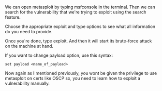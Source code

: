 We can open metasploit by typing msfconsole in the terminal. Then we can search for the vulnerability that we're trying to exploit using the search feature. 

Choose the appropriate exploit and type options to see what all information do you need to provide. 

Once you're done, type exploit. And then it will start its brute-force attack on the machine at hand.

If you want to change payload option, use this syntax:

```
set payload <name_of_payload>
```

Now again as I mentioned previously, you wont be given the privilege to use metasploit on certs like OSCP so, you need to learn how to exploit a vulnerability manually.